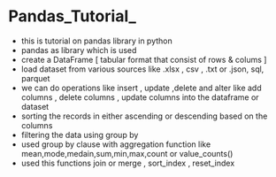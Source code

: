# Pandas_Tutorial_

- this is tutorial on pandas library in python 
- pandas as library which is used 
- create a DataFrame [ tabular format that consist of rows & colums ]
- load dataset from various sources like .xlsx , csv , .txt or .json, sql, parquet
- we can do operations like insert , update ,delete and  alter like add columns , delete columns , update columns into the dataframe or dataset 
- sorting the records in either ascending or descending based on the columns
- filtering the data using group by
- used group by clause with aggregation function like mean,mode,medain,sum,min,max,count or value_counts()
- used this functions join or merge , sort_index , reset_index  
